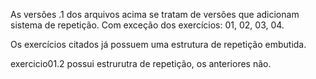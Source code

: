 As versões .1 dos arquivos acima se tratam de versões que adicionam 
sistema de repetição. Com exceção dos exercícios: 01, 02, 03, 04. 

Os exercícios citados já possuem uma estrutura de repetição embutida.

exercicio01.2 possui estrurutra de repetição, os anteriores não.